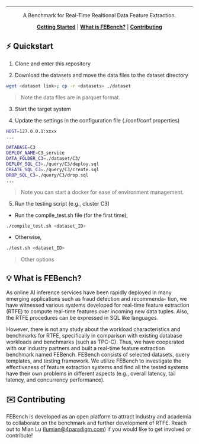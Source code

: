 <div align="center">

-----
A Benchmark for Real-Time Realtional Data Feature Extraction.

[**Getting Started**](#%EF%B8%8F-quickstart)
| [**What is FEBench?**](#-what-is-dcbench)
| [**Contributing**](CONTRIBUTING.md)
</div>

## ⚡️ Quickstart

1. Clone and enter this repository

2. Download the datasets and move the data files to the dataset directory

  ```sh
  wget <dataset link>; cp -r <datasets> ./dataset
  ```

> Note the data files are in parquet format.

3. Start the target system

4. Update the settings in the configuration file (./conf/conf.properties)

  ```sh
HOST=127.0.0.1:xxxx
...

DATABASE=C3
DEPLOY_NAME=C3_service
DATA_FOLDER_C3=./dataset/C3/
DEPLOY_SQL_C3=./query/C3/deploy.sql
CREATE_SQL_C3=./query/C3/create.sql
DROP_SQL_C3=./query/C3/drop.sql
...

  ```

> Note you can start a docker for ease of environment management.


5. Run the testing script (e.g., cluster C3)

- Run the compile_test.sh file (for the first time),

```bash
./compile_test.sh <dataset_ID>
```

- Otherwise,

```bash
./test.sh <dataset_ID>
```

> Other options 

## 💡 What is FEBench?

As online AI inference services have been rapidly deployed in many emerging applications such as fraud detection and recommenda- tion, we have witnessed various systems developed for real-time feature extraction (RTFE) to compute real-time features over incoming new data tuples. Also, the RTFE procedures can be expressed in SQL like languages. 

However, there is not any study about the workload characteristics and benchmarks for RTFE, specifically in comparison with existing database workloads and benchmarks (such as TPC-C). Thus, we have cooperated with our industry partners and built a real-time feature extraction benchmark named FEBench. FEBench consists of selected datasets, query templates, and testing framework. We utilize FEBench to investigate the effectiveness of feature extraction systems and find all the tested systems have their own problems in different aspects (e.g., overall latency, tail latency, and concurrency performance). 


## ✉️ Contributing
FEBench is developed as an open platform to attract industry and academia to collaborate on the benchmark and further development of RTFE. Reach out to Mian Lu (lumian@4paradigm.com) if you would like to get involved or contribute!